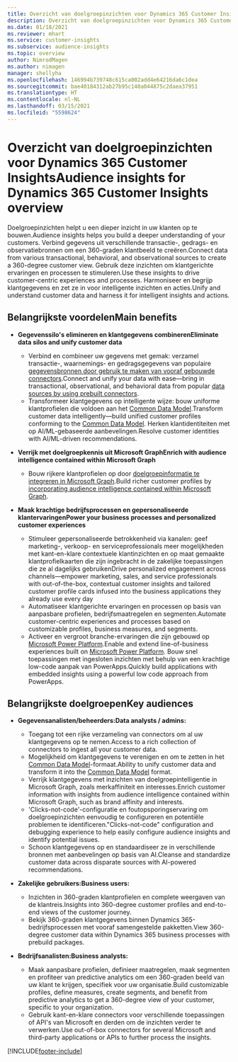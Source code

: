 ```yaml
---
title: Overzicht van doelgroepinzichten voor Dynamics 365 Customer Insights
description: Overzicht van doelgroepinzichten voor Dynamics 365 Customer Insights.
ms.date: 01/18/2021
ms.reviewer: mhart
ms.service: customer-insights
ms.subservice: audience-insights
ms.topic: overview
author: NimrodMagen
ms.author: nimagen
manager: shellyha
ms.openlocfilehash: 146994b739748c615ca002add4e64216da6c1dea
ms.sourcegitcommit: bae40184312ab27b95c140a044875c2daea37951
ms.translationtype: HT
ms.contentlocale: nl-NL
ms.lasthandoff: 03/15/2021
ms.locfileid: "5598624"
---
```

# <a name="audience-insights-for-dynamics-365-customer-insights-overview"></a><span data-ttu-id="a2936-103">Overzicht van doelgroepinzichten voor Dynamics 365 Customer Insights</span><span class="sxs-lookup"><span data-stu-id="a2936-103">Audience insights for Dynamics 365 Customer Insights overview</span></span>

<span data-ttu-id="a2936-104">Doelgroepinzichten helpt u een dieper inzicht in uw klanten op te bouwen.</span><span class="sxs-lookup"><span data-stu-id="a2936-104">Audience insights helps you build a deeper understanding of your customers.</span></span> <span data-ttu-id="a2936-105">Verbind gegevens uit verschillende transactie-, gedrags- en observatiebronnen om een 360-graden klantbeeld te creëren.</span><span class="sxs-lookup"><span data-stu-id="a2936-105">Connect data from various transactional, behavioral, and observational sources to create a 360-degree customer view.</span></span> <span data-ttu-id="a2936-106">Gebruik deze inzichten om klantgerichte ervaringen en processen te stimuleren.</span><span class="sxs-lookup"><span data-stu-id="a2936-106">Use these insights to drive customer-centric experiences and processes.</span></span> <span data-ttu-id="a2936-107">Harmoniseer en begrijp klantgegevens en zet ze in voor intelligente inzichten en acties.</span><span class="sxs-lookup"><span data-stu-id="a2936-107">Unify and understand customer data and harness it for intelligent insights and actions.</span></span>

## <a name="main-benefits"></a><span data-ttu-id="a2936-108">Belangrijkste voordelen</span><span class="sxs-lookup"><span data-stu-id="a2936-108">Main benefits</span></span> 

- <span data-ttu-id="a2936-109">**Gegevenssilo's elimineren en klantgegevens combineren**</span><span class="sxs-lookup"><span data-stu-id="a2936-109">**Eliminate data silos and unify customer data**</span></span>

  - <span data-ttu-id="a2936-110">Verbind en combineer uw gegevens met gemak: verzamel transactie-, waarnemings- en gedragsgegevens van populaire [gegevensbronnen door gebruik te maken van vooraf gebouwde connectors](data-sources.md).</span><span class="sxs-lookup"><span data-stu-id="a2936-110">Connect and unify your data with ease—bring in transactional, observational, and behavioral data from popular [data sources by using prebuilt connectors](data-sources.md).</span></span>
  - <span data-ttu-id="a2936-111">Transformeer klantgegevens op intelligente wijze: bouw uniforme klantprofielen die voldoen aan het [Common Data Model](/common-data-model/).</span><span class="sxs-lookup"><span data-stu-id="a2936-111">Transform customer data intelligently—build unified customer profiles conforming to the [Common Data Model](/common-data-model/).</span></span> <span data-ttu-id="a2936-112">Herken klantidentiteiten met op AI/ML-gebaseerde aanbevelingen.</span><span class="sxs-lookup"><span data-stu-id="a2936-112">Resolve customer identities with AI/ML-driven recommendations.</span></span>

- <span data-ttu-id="a2936-113">**Verrijk met doelgroepkennis uit Microsoft Graph**</span><span class="sxs-lookup"><span data-stu-id="a2936-113">**Enrich with audience intelligence contained within Microsoft Graph**</span></span>

  - <span data-ttu-id="a2936-114">Bouw rijkere klantprofielen op door [doelgroepinformatie te integreren in Microsoft Graph](enrichment-microsoft-graph.md).</span><span class="sxs-lookup"><span data-stu-id="a2936-114">Build richer customer profiles by [incorporating audience intelligence contained within Microsoft Graph](enrichment-microsoft-graph.md).</span></span>  

- <span data-ttu-id="a2936-115">**Maak krachtige bedrijfsprocessen en gepersonaliseerde klantervaringen**</span><span class="sxs-lookup"><span data-stu-id="a2936-115">**Power your business processes and personalized customer experiences**</span></span>

  - <span data-ttu-id="a2936-116">Stimuleer gepersonaliseerde betrokkenheid via kanalen: geef marketing-, verkoop- en serviceprofessionals meer mogelijkheden met kant-en-klare contextuele klantinzichten en op maat gemaakte klantprofielkaarten die zijn ingebracht in de zakelijke toepassingen die ze al dagelijks gebruiken</span><span class="sxs-lookup"><span data-stu-id="a2936-116">Drive personalized engagement across channels—empower marketing, sales, and service professionals with out-of-the-box, contextual customer insights and tailored customer profile cards infused into the business applications they already use every day</span></span>
  - <span data-ttu-id="a2936-117">Automatiseer klantgerichte ervaringen en processen op basis van aanpasbare profielen, bedrijfsmaatregelen en segmenten.</span><span class="sxs-lookup"><span data-stu-id="a2936-117">Automate customer-centric experiences and processes based on customizable profiles, business measures, and segments.</span></span>
  - <span data-ttu-id="a2936-118">Activeer en vergroot branche-ervaringen die zijn gebouwd op [Microsoft Power Platform](https://powerplatform.microsoft.com/).</span><span class="sxs-lookup"><span data-stu-id="a2936-118">Enable and extend line-of-business experiences built on [Microsoft Power Platform](https://powerplatform.microsoft.com/).</span></span> <span data-ttu-id="a2936-119">Bouw snel toepassingen met ingesloten inzichten met behulp van een krachtige low-code aanpak van PowerApps.</span><span class="sxs-lookup"><span data-stu-id="a2936-119">Quickly build applications with embedded insights using a powerful low code approach from PowerApps.</span></span>  

## <a name="key-audiences"></a><span data-ttu-id="a2936-120">Belangrijkste doelgroepen</span><span class="sxs-lookup"><span data-stu-id="a2936-120">Key audiences</span></span>

- <span data-ttu-id="a2936-121">**Gegevensanalisten/beheerders:**</span><span class="sxs-lookup"><span data-stu-id="a2936-121">**Data analysts / admins:**</span></span>

  - <span data-ttu-id="a2936-122">Toegang tot een rijke verzameling van connectors om al uw klantgegevens op te nemen.</span><span class="sxs-lookup"><span data-stu-id="a2936-122">Access to a rich collection of connectors to ingest all your customer data.</span></span>
  - <span data-ttu-id="a2936-123">Mogelijkheid om klantgegevens te verenigen en om te zetten in het [Common Data Model](/common-data-model/)-formaat.</span><span class="sxs-lookup"><span data-stu-id="a2936-123">Ability to unify customer data and transform it into the [Common Data Model](/common-data-model/) format.</span></span>
  - <span data-ttu-id="a2936-124">Verrijk klantgegevens met inzichten van doelgroepintelligentie in Microsoft Graph, zoals merkaffiniteit en interesses.</span><span class="sxs-lookup"><span data-stu-id="a2936-124">Enrich customer information with insights from audience intelligence contained within Microsoft Graph, such as brand affinity and interests.</span></span>
  - <span data-ttu-id="a2936-125">'Clicks-not-code'-configuratie en foutopsporingservaring om doelgroepinzichten eenvoudig te configureren en potentiële problemen te identificeren.</span><span class="sxs-lookup"><span data-stu-id="a2936-125">"Clicks-not-code" configuration and debugging experience to help easily configure audience insights and identify potential issues.</span></span>
  - <span data-ttu-id="a2936-126">Schoon klantgegevens op en standaardiseer ze in verschillende bronnen met aanbevelingen op basis van AI.</span><span class="sxs-lookup"><span data-stu-id="a2936-126">Cleanse and standardize customer data across disparate sources with AI-powered recommendations.</span></span>  

- <span data-ttu-id="a2936-127">**Zakelijke gebruikers:**</span><span class="sxs-lookup"><span data-stu-id="a2936-127">**Business users:**</span></span>

  - <span data-ttu-id="a2936-128">Inzichten in 360-graden klantprofielen en complete weergaven van de klantreis.</span><span class="sxs-lookup"><span data-stu-id="a2936-128">Insights into 360-degree customer profiles and end-to-end views of the customer journey.</span></span>
  - <span data-ttu-id="a2936-129">Bekijk 360-graden klantgegevens binnen Dynamics 365-bedrijfsprocessen met vooraf samengestelde pakketten.</span><span class="sxs-lookup"><span data-stu-id="a2936-129">View 360-degree customer data within Dynamics 365 business processes with prebuild packages.</span></span>

- <span data-ttu-id="a2936-130">**Bedrijfsanalisten:**</span><span class="sxs-lookup"><span data-stu-id="a2936-130">**Business analysts:**</span></span>

  - <span data-ttu-id="a2936-131">Maak aanpasbare profielen, definieer maatregelen, maak segmenten en profiteer van predictive analytics om een 360-graden beeld van uw klant te krijgen, specifiek voor uw organisatie.</span><span class="sxs-lookup"><span data-stu-id="a2936-131">Build customizable profiles, define measures, create segments, and benefit from predictive analytics to get a 360-degree view of your customer, specific to your organization.</span></span>  
  - <span data-ttu-id="a2936-132">Gebruik kant-en-klare connectors voor verschillende toepassingen of API's van Microsoft en derden om de inzichten verder te verwerken.</span><span class="sxs-lookup"><span data-stu-id="a2936-132">Use out-of-box connectors for several Microsoft and third-party applications or APIs to further process the insights.</span></span>


[!INCLUDE[footer-include](../includes/footer-banner.md)]